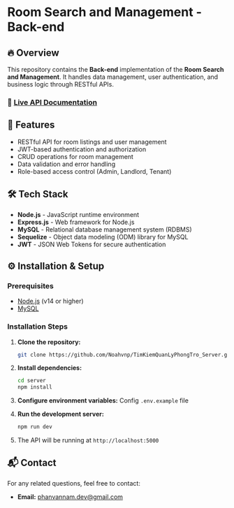 # Room Search and Management - Back-end

## 🔥 Overview

This repository contains the **Back-end** implementation of the **Room Search and Management**.
It handles data management, user authentication, and business logic through RESTful APIs.

### 🔗 [Live API Documentation](https://timtroapi.up.railway.app/)

## 🚀 Features

- RESTful API for room listings and user management
- JWT-based authentication and authorization
- CRUD operations for room management
- Data validation and error handling
- Role-based access control (Admin, Landlord, Tenant)

## 🛠️ Tech Stack

- **Node.js** - JavaScript runtime environment
- **Express.js** - Web framework for Node.js
- **MySQL** - Relational database management system (RDBMS)
- **Sequelize** - Object data modeling (ODM) library for MySQL
- **JWT** - JSON Web Tokens for secure authentication

## ⚙️ Installation & Setup

### Prerequisites

- [Node.js](https://nodejs.org/) (v14 or higher)
- [MySQL](https://www.mysql.com/)

### Installation Steps

1. **Clone the repository:**
   ```bash
   git clone https://github.com/Noahvnp/TimKiemQuanLyPhongTro_Server.git
   ```
2. **Install dependencies:**
   ```bash
   cd server
   npm install
   ```
3. **Configure environment variables:**
   Config `.env.example` file

4. **Run the development server:**
   ```bash
   npm run dev
   ```
5. The API will be running at `http://localhost:5000`

## 📬 Contact

For any related questions, feel free to contact:

- **Email:** [phanvannam.dev@gmail.com](mailto:phanvannam.dev@gmail.com)
